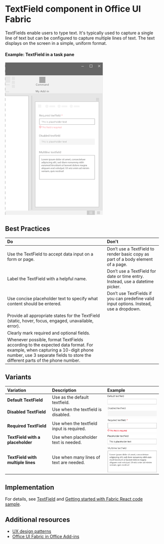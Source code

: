 # TextField component in Office UI Fabric

TextFields enable users to type text. It's typically used to capture a single line of text but can be configured to capture multiple lines of text. The text displays on the screen in a simple, uniform format.
  
#### Example: TextField in a task pane

![An image showing the Textfield](../../images/overview_withApp_textField.png)

## Best Practices

|**Do**|**Don't**|
|:------------|:--------------|
|Use the TextField to accept data input on a form or page.|Don’t use a TextField to render basic copy as part of a body element of a page.|
|Label the TextField with a helpful name.|Don’t use a TextField for date or time entry. Instead, use a datetime picker.|
|Use concise placeholder text to specify what content should be entered.|Don’t use TextFields if you can predefine valid input options. Instead, use a dropdown.|
|Provide all appropriate states for the TextField (static, hover, focus, engaged, unavailable, error).||
|Clearly mark required and optional fields.||
|Whenever possible, format TextFields according to the expected data format. For example, when capturing a 10-digit phone number, use 3 separate fields to store the different parts of the phone number.||

## Variants

|**Variation**|**Description**|**Example**|
|:------------|:--------------|:----------|
|**Default TextField**|Use as the default textfield.|![Default TextField image](../../images/textfieldDefault.png)|
|**Disabled TextField**|Use when the textfield is disabled.|![Disabled TextField image](../../images/textfieldDisabled.png)|
|**Required TextField**|Use when the textfield input is required.|![Required TextField image](../../images/textfieldRequired.png)|
|**TextField with a placeholder**|Use when placeholder text is needed.|![TextField with a placeholder image](../../images/textfieldPlaceholder.png)|
|**TextField with multiple lines**|Use when many lines of text are needed.|![TextField with a placeholder image](../../images/textfieldMulti.png)|

## Implementation

For details, see [TextField](https://dev.office.com/fabric#/components/textfield) and [Getting started with Fabric React code sample](https://github.com/OfficeDev/Word-Add-in-GettingStartedFabricReact).

## Additional resources

* [UX design patterns](https://github.com/OfficeDev/Office-Add-in-UX-Design-Patterns-Code)
* [Office UI Fabric in Office Add-ins](office-ui-fabric.md)
